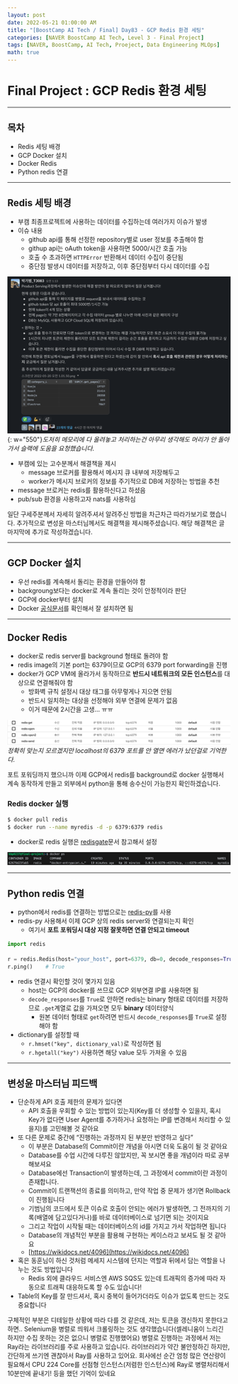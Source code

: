 ```yaml
---
layout: post
date: 2022-05-21 01:00:00 AM
title: "[BoostCamp AI Tech / Final] Day83 - GCP Redis 환경 세팅"
categories: [NAVER BoostCamp AI Tech, Level 3 - Final Project]
tags: [NAVER, BoostCamp, AI Tech, Proeject, Data Engineering MLOps]
math: true
---
```

# Final Project : GCP Redis 환경 세팅

---

## 목차

- Redis 세팅 배경
- GCP Docker 설치
- Docker Redis
- Python redis 연결

---

## Redis 세팅 배경

- 부캠 최종프로젝트에 사용하는 데이터를 수집하는데 여러가지 이슈가 발생
- 이슈 내용
  - github api를 통해 선정한 repository별로 user 정보를 추출해야 함
  - githup api는 oAuth token을 사용하면 5000/시간 호출 가능
  - 호출 수 초과하면 `HTTPError` 반환해서 데이터 수집이 중단됨
  - 중단점 발생시 데이터를 저장하고, 이후 중단점부터 다시 데이터를 수집

![](/image/boostcamp/project/issue.png){: w="550"}*도저히 메모리에 다 올려놓고 처리하는건 아무리 생각해도 머리가 안 돌아가서 슬랙에 도움을 요청했습니다.*

- 부캠에 있는 고수분께서 해결책을 제시
  - message 브로커를 활용해서 메시지 큐 내부에 저장해두고 
  - worker가 메시지 브로커의 정보를 주기적으로 DB에 저장하는 방법을 추천
- message 브로커는 redis를 활용하신다고 하셨음
- pub/sub 환경을 사용하고자 nats를 사용하심

일단 구세주분께서 자세히 알려주셔서 알려주신 방법을 차근차근 따라가보기로 했습니다. 추가적으로 변성윤 마스터님께서도 해결책을 제시해주셨습니다. 해당 해결책은 글 마지막에 추가로 작성하겠습니다.

---

## GCP Docker 설치

- 우선 redis를 계속해서 돌리는 환경을 만들어야 함
- backgroung보다는 docker로 계속 돌리는 것이 안정적이라 판단
- GCP에 docker부터 설치
- Docker [공식문서](https://docs.docker.com/engine/install/ubuntu/)를 확인해서 잘 설치하면 됨

---

## Docker Redis

- docker로 redis server를 background 형태로 돌려야 함
- redis image의 기본 port는 6379이므로 GCP의 6379 port forwarding을 진행
- docker가 GCP VM에 올라가서 동작하므로 **반드시 네트워크의 모든 인스턴스**를 대상으로 연결해줘야 함
  - 방화벽 규칙 설정시 대상 태그를 아무렇게나 지으면 안됨
  - 반드시 일치하는 대상을 선정해야 외부 연결에 문제가 없음
  - 이거 때문에 2시간을 고생... ㅠㅠ

![](/image/boostcamp/project/port.png)*정확히 맞는지 모르겠지만 localhost의 6379 포트를 안 열면 에러가 났던걸로 기억한다.*

포트 포워딩까지 했으니까 이제 GCP에서 redis를 background로 docker 실행해서 계속 동작하게 만들고 외부에서 python을 통해 송수신이 가능한지 확인하겠습니다.

### Redis docker 실행

```sh
$ docker pull redis
$ docker run --name myredis -d -p 6379:6379 redis
```

- docker로 redis 실행은 [redisgate](http://redisgate.kr/redis/education/docker_intro.php)문서 참고해서 설정

![](/image/boostcamp/project/docker_redis.png)

---

## Python redis 연결

- python에서 redis를 연결하는 방법으로는 [redis-py](https://github.com/redis/redis-py)를 사용
- redis-py 사용해서 이제 GCP 상의 redis server와 연결되는지 확인
  - 여기서 **포트 포워딩시 대상 지정 잘못하면 연결 안되고 timeout**

```python
import redis

r = redis.Redis(host="your_host", port=6379, db=0, decode_responses=True)
r.ping()    # True
```

- redis 연결시 확인할 것이 몇가지 있음
  - host는 GCP의 docker를 쓰므로 GCP 외부연결 IP를 사용하면 됨
  - `decode_responses`를 `True`로 안하면 redis는 binary 형태로 데이터를 저장하므로 `.get`계열로 값을 가져오면 모두 **binary** 데이터양식
    - 원본 데이터 형태로 `get`하려면 반드시 `decode_responses`를 `True`로 설정해야 함
- dictionary를 설정할 때
  - `r.hmset("key", dictionary_val)`로 작성하면 됨
  - `r.hgetall("key")` 사용하면 해당 value 모두 가져올 수 있음

---

## 변성윤 마스터님 피드백

- 단순하게 API 호출 제한의 문제가 있다면
  - API 호출을 우회할 수 있는 방법이 있는지(Key를 더 생성할 수 있을지, 혹시 Key가 없다면 User Agent를 추가하거나 요청하는 IP를 변경해서 처리할 수 있을지)를 고민해볼 것 같아요
- 또 다른 문제로 중간에 “진행하는 과정까지 된 부분만 반영하고 싶다”
  - 이 부분은 Database의 Commit이란 개념을 아시면 더욱 도움이 될 것 같아요
  - Database를 수업 시간에 다루진 않았지만, 꼭 보시면 좋을 개념이라 따로 공부해보셔요
  - Database에선 Transaction이 발생하는데, 그 과정에서 commit이란 과정이 존재합니다.
  - Commit이 트랜잭션의 종료를 의미하고, 만약 작업 중 문제가 생기면 Rollback이 진행됩니다
  - 기범님의 코드에서 토큰 이슈로 호출이 안되는 에러가 발생하면, 그 전까지의 기록(배열에 담고있다거나)를 바로 데이터베이스로 넘기면 되는 것이지요
  - 그리고 작업이 시작될 때는 데이터베이스의 id를 가지고 가서 작업하면 됩니다
  - Database의 개념적인 부분을 활용해 구현하는 케이스라고 보셔도 될 것 같아요
  - [https://wikidocs.net/4096](https://wikidocs.net/4096)
- 혹은 동훈님이 하신 것처럼 메세지 시스템에 던지는 역할과 뒤에서 담는 역할을 나누는 것도 방법입니다
  - Redis 외에 클라우드 서비스엔 AWS SQS도 있는데 트래픽의 증가에 따라 자동으로 트래픽 대응하도록 할 수도 있습니다!
- Table의 Key를 잘 만드셔서, 혹시 중복이 들어가더라도 이슈가 없도록 만드는 것도 중요합니다

구체적인 부분은 디테일한 상황에 따라 다를 것 같은데, 저는 토큰을 갱신하지 못한다고 하면.. Selenium을 병렬로 띄워서 크롤링하는 것도 생각했습니다(셀레니움이 느리긴 하지만 수집 못하는 것은 없으니 병렬로 진행했어요)
병렬로 진행하는 과정에서 저는 Ray라는 라이브러리를 주로 사용하고 있습니다. 라이브러리가 약간 불안정하긴 하지만, 간단하게 쓰기엔 괜찮아서 Ray를 사용하고 있어요. 회사에선 순간 엄청 많은 연산량이 필요해서 CPU 224 Core를 선점형 인스턴스(저렴한 인스턴스)에 Ray로 병렬처리해서 10분만에 끝내기! 등을 했던 기억이 있네요